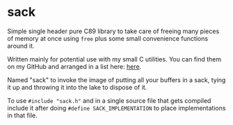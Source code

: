 # sack

Simple single header pure C89 library to take care of freeing many pieces of
memory at once using `free` plus some small convenience functions around it.

Written mainly for potential use with my small C utilities. You can find them
on my GitHub and arranged in a list here: [here](https://frex.github.io).

Named "sack" to invoke the image of putting all your buffers in a sack, tying
it up and throwing it into the lake to dispose of it.

To use `#include "sack.h"` and in a single source file that gets compiled
include it after doing `#define SACK_IMPLEMENTATION` to place implementations
in that file.

